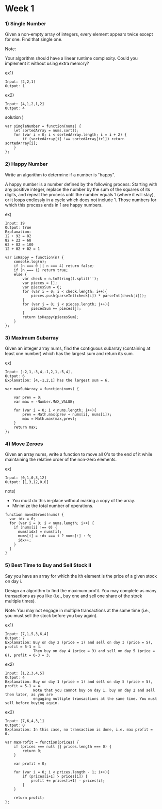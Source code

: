 # Week 1

### 1) Single Number

Given a non-empty array of integers, every element appears twice except for one. Find that single one.

Note:

Your algorithm should have a linear runtime complexity. Could you implement it without using extra memory?

ex1)
```
Input: [2,2,1]
Output: 1
```

ex2)
```
Input: [4,1,2,1,2]
Output: 4
```

solution )
```
var singleNumber = function(nums) {
    let sortedArray = nums.sort();
    for (var i = 0; i < sortedArray.length; i = i + 2) {
        if (sortedArray[i] !== sortedArray[i+1]) return sortedArray[i];
    }
};
```

### 2) Happy Number

Write an algorithm to determine if a number is "happy".

A happy number is a number defined by the following process: Starting with any positive integer, replace the number by the sum of the squares of its digits, and repeat the process until the number equals 1 (where it will stay), or it loops endlessly in a cycle which does not include 1. Those numbers for which this process ends in 1 are happy numbers.

ex)
```
Input: 19
Output: true
Explanation: 
12 + 92 = 82
82 + 22 = 68
62 + 82 = 100
12 + 02 + 02 = 1
```

```
var isHappy = function(n) {
    console.log(n);
    if (n === 0 || n === 4) return false;
    if (n === 1) return true;
    else {
        var check = n.toString().split('');
        var pieces = [];
        var piecesSum = 0;
        for (var i = 0; i < check.length; i++){
            pieces.push(parseInt(check[i]) * parseInt(check[i]));
        }
        for (var j = 0; j < pieces.length; j++){
            piecesSum += pieces[j];
        }
        return isHappy(piecesSum);
    }
};
```

### 3) Maximum Subarray

Given an integer array nums, find the contiguous subarray (containing at least one number) which has the largest sum and return its sum.

ex)
```
Input: [-2,1,-3,4,-1,2,1,-5,4],
Output: 6
Explanation: [4,-1,2,1] has the largest sum = 6.
```

```
var maxSubArray = function(nums) {
    
    var prev = 0;
    var max = -Number.MAX_VALUE;
    
    for (var i = 0; i < nums.length; i++){
        prev = Math.max(prev + nums[i], nums[i]);
        max = Math.max(max,prev);
    }
    return max;
}; 
```

### 4) Move Zeroes

Given an array nums, write a function to move all 0's to the end of it while maintaining the relative order of the non-zero elements.

ex)
```
Input: [0,1,0,3,12]
Output: [1,3,12,0,0]
```

note)

- You must do this in-place without making a copy of the array.
- Minimize the total number of operations.

```
function moveZeroes(nums) {
  var idx = 0;
  for (var i = 0; i < nums.length; i++) {
    if (nums[i] !== 0) {
      nums[idx] = nums[i];
      nums[i] = idx === i ? nums[i] : 0;
      idx++;
    }
  }
}
```

### 5) Best Time to Buy and Sell Stock II

Say you have an array for which the ith element is the price of a given stock on day i.

Design an algorithm to find the maximum profit. You may complete as many transactions as you like (i.e., buy one and sell one share of the stock multiple times).

Note: You may not engage in multiple transactions at the same time (i.e., you must sell the stock before you buy again).

ex1)
```
Input: [7,1,5,3,6,4]
Output: 7
Explanation: Buy on day 2 (price = 1) and sell on day 3 (price = 5), profit = 5-1 = 4.
             Then buy on day 4 (price = 3) and sell on day 5 (price = 6), profit = 6-3 = 3.
```

ex2)
```
Input: [1,2,3,4,5]
Output: 4
Explanation: Buy on day 1 (price = 1) and sell on day 5 (price = 5), profit = 5-1 = 4.
             Note that you cannot buy on day 1, buy on day 2 and sell them later, as you are
             engaging multiple transactions at the same time. You must sell before buying again.
```

ex3)
```
Input: [7,6,4,3,1]
Output: 0
Explanation: In this case, no transaction is done, i.e. max profit = 0.
```

```
var maxProfit = function(prices) {
    if (prices === null || prices.length === 0) {
        return 0;
    }
    
    var profit = 0;
    
    for (var i = 0; i < prices.length - 1; i++){
        if (prices[i+1] > prices[i]) {
            profit += prices[i+1] - prices[i];
        }
    }
    
    return profit;
};
```
